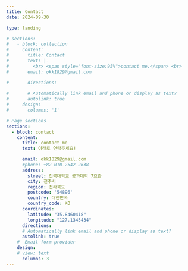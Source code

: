 ```yaml
---
title: Contact
date: 2024-09-30

type: landing

# sections:
#   - block: collection
#     content:
#       title: Contact
#       text: |-
#         <br> <span style="font-size:95%">contact me.</span> <br>
#       email: okk1829@gmail.com

#       directions: 
    
#       # Automatically link email and phone or display as text?
#       autolink: true
#     design:
#       columns: '1'

# Page sections
sections:
  - block: contact
    content:
      title: contact me
      text: 아래로 연락주세요!

      email: okk1829@gmail.com
      #phone: +82 010-2542-2638
      address:
        street: 전북대학교 공과대학 7호관
        city: 전주시
        region: 전라북도
        postcode: '54896'
        country: 대한민국
        country_code: KO
      coordinates:
        latitude: "35.8460418"
        longitude: "127.1345434"
      directions:
      # Automatically link email and phone or display as text?
      autolink: true
    #  Email form provider
    design:
    # view: text
      columns: 3
---
```

